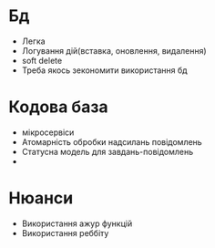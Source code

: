 # Бд
- Легка
- Логування дій(вставка, оновлення, видалення)
- soft delete
- Треба якось зекономити використання бд
#  Кодова база
- мікросервіси
- Атомарність обробки надсилань повідомлень
- Статусна модель для завдань-повідомлень
- 
# Нюанси
- Використання ажур функцій
- Використання реббіту